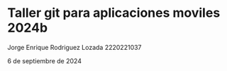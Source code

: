 # Taller git para aplicaciones moviles 2024b

Jorge Enrique Rodriguez Lozada 2220221037

6 de septiembre de 2024
